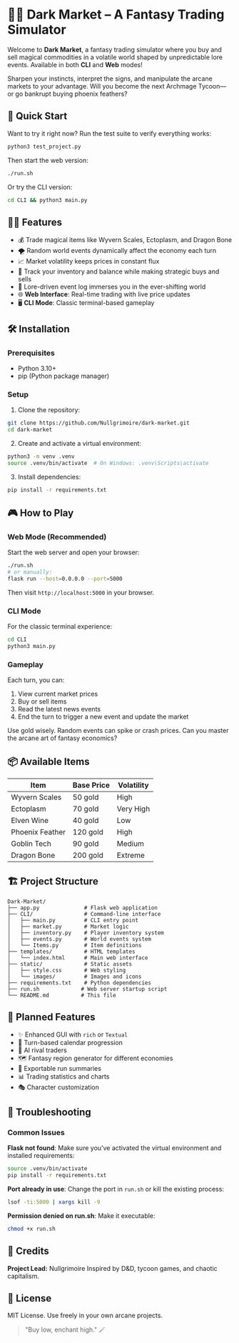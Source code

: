 # 🧛‍♂️ Dark Market – A Fantasy Trading Simulator

Welcome to **Dark Market**, a fantasy trading simulator where you buy and sell magical commodities in a volatile world shaped by unpredictable lore events. Available in both **CLI** and **Web** modes!

Sharpen your instincts, interpret the signs, and manipulate the arcane markets to your advantage. Will you become the next Archmage Tycoon—or go bankrupt buying phoenix feathers?

## 🚀 Quick Start

Want to try it right now? Run the test suite to verify everything works:

```bash
python3 test_project.py
```

Then start the web version:
```bash
./run.sh
```

Or try the CLI version:
```bash
cd CLI && python3 main.py
```

## 🧙‍♂️ Features

- 💰 Trade magical items like Wyvern Scales, Ectoplasm, and Dragon Bone
- 🌪️ Random world events dynamically affect the economy each turn
- 📈 Market volatility keeps prices in constant flux
- 🧾 Track your inventory and balance while making strategic buys and sells
- 📜 Lore-driven event log immerses you in the ever-shifting world
- 🌐 **Web Interface**: Real-time trading with live price updates
- 🖥️ **CLI Mode**: Classic terminal-based gameplay

## 🛠️ Installation

### Prerequisites
- Python 3.10+
- pip (Python package manager)

### Setup
1. Clone the repository:
```bash
git clone https://github.com/Nullgrimoire/dark-market.git
cd dark-market
```

2. Create and activate a virtual environment:
```bash
python3 -m venv .venv
source .venv/bin/activate  # On Windows: .venv\Scripts\activate
```

3. Install dependencies:
```bash
pip install -r requirements.txt
```

## 🎮 How to Play

### Web Mode (Recommended)
Start the web server and open your browser:
```bash
./run.sh
# or manually:
flask run --host=0.0.0.0 --port=5000
```

Then visit `http://localhost:5000` in your browser.

### CLI Mode
For the classic terminal experience:
```bash
cd CLI
python3 main.py
```

### Gameplay
Each turn, you can:
1. View current market prices
2. Buy or sell items
3. Read the latest news events
4. End the turn to trigger a new event and update the market

Use gold wisely. Random events can spike or crash prices. Can you master the arcane art of fantasy economics?

## 📦 Available Items

| Item             | Base Price | Volatility |
|------------------|------------|------------|
| Wyvern Scales    | 50 gold    | High       |
| Ectoplasm        | 70 gold    | Very High  |
| Elven Wine       | 40 gold    | Low        |
| Phoenix Feather  | 120 gold   | High       |
| Goblin Tech      | 90 gold    | Medium     |
| Dragon Bone      | 200 gold   | Extreme    |

## 🏗️ Project Structure

```
Dark-Market/
├── app.py              # Flask web application
├── CLI/                # Command-line interface
│   ├── main.py         # CLI entry point
│   ├── market.py       # Market logic
│   ├── inventory.py    # Player inventory system
│   ├── events.py       # World events system
│   └── Items.py        # Item definitions
├── templates/          # HTML templates
│   └── index.html      # Main web interface
├── static/             # Static assets
│   ├── style.css       # Web styling
│   └── images/         # Images and icons
├── requirements.txt    # Python dependencies
├── run.sh             # Web server startup script
└── README.md          # This file
```

## 🔮 Planned Features

- ✨ Enhanced GUI with `rich` or `Textual`
- 📅 Turn-based calendar progression
- 🧠 AI rival traders
- 🗺️ Fantasy region generator for different economies
- 🧾 Exportable run summaries
- 📊 Trading statistics and charts
- 🎭 Character customization

## 🐛 Troubleshooting

### Common Issues

**Flask not found**: Make sure you've activated the virtual environment and installed requirements:
```bash
source .venv/bin/activate
pip install -r requirements.txt
```

**Port already in use**: Change the port in `run.sh` or kill the existing process:
```bash
lsof -ti:5000 | xargs kill -9
```

**Permission denied on run.sh**: Make it executable:
```bash
chmod +x run.sh
```

## 👑 Credits

**Project Lead:** Nullgrimoire
Inspired by D&D, tycoon games, and chaotic capitalism.

## 📜 License

MIT License. Use freely in your own arcane projects.

> "Buy low, enchant high." 🪄
